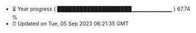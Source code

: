 - ⏳ Year progress { ████████████████████▁▁▁▁▁▁▁▁▁▁ } 67.74 %
- ⏰ Updated on Tue, 05 Sep 2023 06:21:35 GMT

